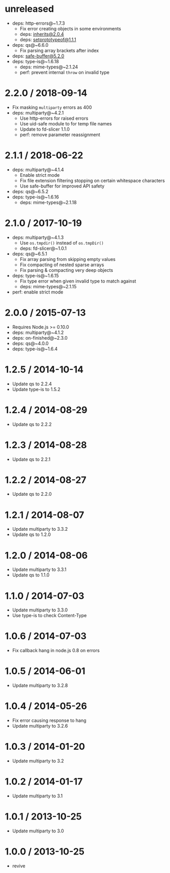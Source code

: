 unreleased
==========

  * deps: http-errors@~1.7.3
     - Fix error creating objects in some environments
     - deps: inherits@2.0.4
     - deps: setprototypeof@1.1.1
  * deps: qs@~6.6.0
    - Fix parsing array brackets after index
  * deps: safe-buffer@5.2.0
  * deps: type-is@~1.6.18
    - deps: mime-types@~2.1.24
    - perf: prevent internal `throw` on invalid type

2.2.0 / 2018-09-14
==================

  * Fix masking `multiparty` errors as 400
  * deps: multiparty@~4.2.1
    - Use http-errors for raised errors
    - Use uid-safe module to for temp file names
    - Update to fd-slicer 1.1.0
    - perf: remove parameter reassignment

2.1.1 / 2018-06-22
==================

  * deps: multiparty@~4.1.4
    - Enable strict mode
    - Fix file extension filtering stopping on certain whitespace characters
    - Use safe-buffer for improved API safety
  * deps: qs@~6.5.2
  * deps: type-is@~1.6.16
    - deps: mime-types@~2.1.18

2.1.0 / 2017-10-19
==================

  * deps: multiparty@~4.1.3
    - Use `os.tmpdir()` instead of `os.tmpDir()`
    - deps: fd-slicer@~1.0.1
  * deps: qs@~6.5.1
    - Fix array parsing from skipping empty values
    - Fix compacting of nested sparse arrays
    - Fix parsing & compacting very deep objects
  * deps: type-is@~1.6.15
    - Fix type error when given invalid type to match against
    - deps: mime-types@~2.1.15
  * perf: enable strict mode

2.0.0 / 2015-07-13
==================

  * Requires Node.js >= 0.10.0
  * deps: multiparty@~4.1.2
  * deps: on-finished@~2.3.0
  * deps: qs@~4.0.0
  * deps: type-is@~1.6.4

1.2.5 / 2014-10-14
==================

  * Update qs to 2.2.4
  * Update type-is to 1.5.2

1.2.4 / 2014-08-29
==================

  * Update qs to 2.2.2

1.2.3 / 2014-08-28
==================

  * Update qs to 2.2.1

1.2.2 / 2014-08-27
==================

  * Update qs to 2.2.0

1.2.1 / 2014-08-07
==================

  * Update multiparty to 3.3.2
  * Update qs to 1.2.0

1.2.0 / 2014-08-06
==================

  * Update multiparty to 3.3.1
  * Update qs to 1.1.0

1.1.0 / 2014-07-03
==================

  * Update multiparty to 3.3.0
  * Use type-is to check Content-Type

1.0.6 / 2014-07-03
==================

  * Fix callback hang in node.js 0.8 on errors

1.0.5 / 2014-06-01
==================

  * Update multiparty to 3.2.8

1.0.4 / 2014-05-26
==================

  * Fix error causing response to hang
  * Update multiparty to 3.2.6

1.0.3 / 2014-01-20
==================

  * Update multiparty to 3.2

1.0.2 / 2014-01-17
==================

  * Update multiparty to 3.1

1.0.1 / 2013-10-25
==================

  * Update multiparty to 3.0

1.0.0 / 2013-10-25
==================

  * revive
